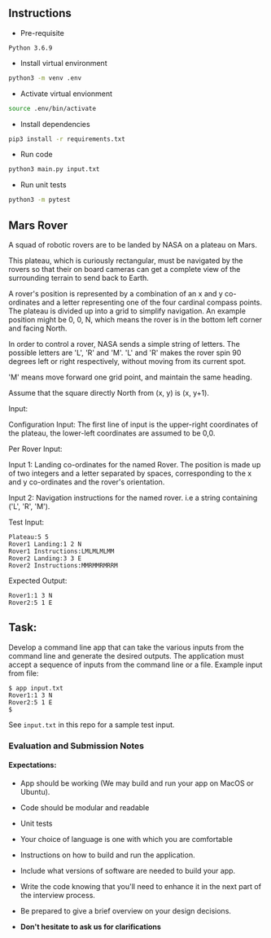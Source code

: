 ## Instructions

* Pre-requisite
```
Python 3.6.9
```

* Install virtual environment
```bash
python3 -m venv .env
```

* Activate virtual envionment
```bash
source .env/bin/activate
```

* Install dependencies
```bash
pip3 install -r requirements.txt
```

* Run code
```bash
python3 main.py input.txt
```

* Run unit tests
```bash
python3 -m pytest
```

## Mars Rover

A squad of robotic rovers are to be landed by NASA on a plateau on Mars.

This plateau, which is curiously rectangular, must be navigated by the rovers so that their on board cameras can get a complete view of the surrounding terrain to send back to Earth.

A rover's position is represented by a combination of an x and y co-ordinates and a letter representing one of the four cardinal compass points. The plateau is divided up into a grid to simplify navigation. An example position might be 0, 0, N, which means the rover is in the bottom left corner and facing North.

In order to control a rover, NASA sends a simple string of letters. The possible letters are 'L', 'R' and 'M'. 'L' and 'R' makes the rover spin 90 degrees left or right respectively, without moving from its current spot.

'M' means move forward one grid point, and maintain the same heading.

Assume that the square directly North from (x, y) is (x, y+1).

Input:

Configuration Input: The first line of input is the upper-right coordinates of the plateau, the lower-left coordinates are assumed to be 0,0.

Per Rover Input:

Input 1: Landing co-ordinates for the named Rover. The position is made up of two integers and a letter separated by spaces, corresponding to the x and y co-ordinates and the rover's orientation.

Input 2: Navigation instructions for the named rover. i.e a string containing ('L', 'R', 'M').

Test Input:
```
Plateau:5 5
Rover1 Landing:1 2 N
Rover1 Instructions:LMLMLMLMM
Rover2 Landing:3 3 E
Rover2 Instructions:MMRMMRMRRM
```

Expected Output:
```
Rover1:1 3 N
Rover2:5 1 E
```
## Task:

Develop a command line app that can take the various inputs from the command line and generate the desired outputs. The application must accept a sequence of inputs from the command line or a file. Example input from file:
```
$ app input.txt
Rover1:1 3 N
Rover2:5 1 E
$
```
See `input.txt` in this repo for a sample test input.

### Evaluation and Submission Notes

#### Expectations:

- App should be working (We may build and run your app on MacOS or Ubuntu).
- Code should be modular and readable
- Unit tests
- Your choice of language is one with which you are comfortable
- Instructions on how to build and run the application. 
- Include what versions of software are needed to build your app.
- Write the code knowing that you'll need to enhance it in the next part of the interview process.
- Be prepared to give a brief overview on your design decisions.

- **Don't hesitate to ask us for clarifications**
